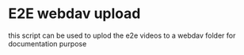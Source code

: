 # E2E webdav upload

this script can be used to uplod the e2e videos to a webdav folder for documentation purpose
